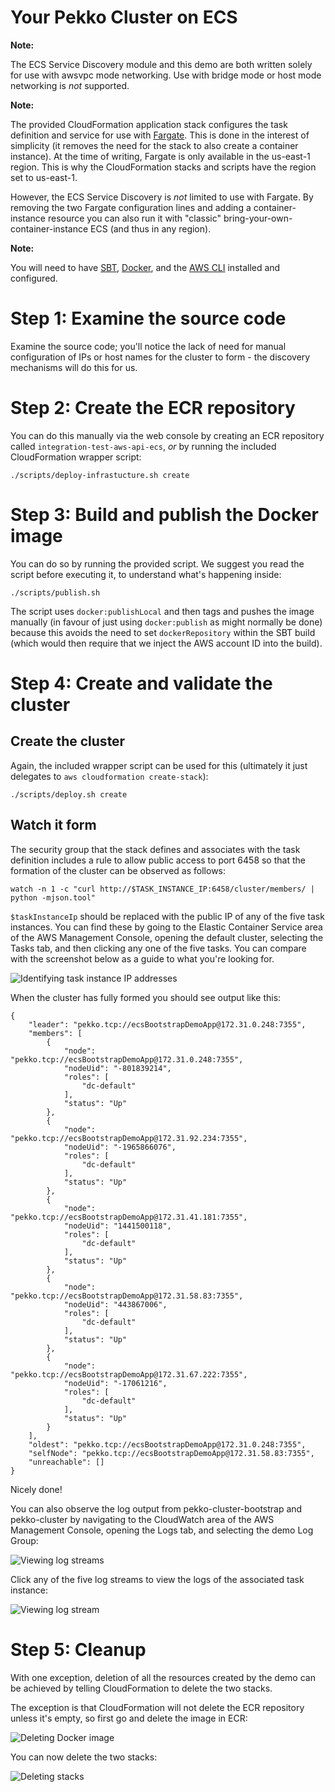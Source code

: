 # Your Pekko Cluster on ECS

**Note:**

The ECS Service Discovery module and this demo are both written solely
for use with awsvpc mode networking. Use with bridge mode or host mode
networking is _not_ supported.

**Note:**

The provided CloudFormation application stack configures the task definition
and service for use with [Fargate](https://aws.amazon.com/fargate/). This is
done in the interest of simplicity (it removes the need for the stack to also
create a container instance). At the time of writing, Fargate is only available
in the us-east-1 region. This is why the CloudFormation stacks and scripts have
the region set to us-east-1.

However, the ECS Service Discovery is _not_ limited to use with Fargate. By
removing the two Fargate configuration lines and adding a container-instance
resource you can also run it with "classic" bring-your-own-container-instance
ECS (and thus in any region).

**Note:**

You will need to have [SBT](https://www.scala-sbt.org/),
[Docker](https://www.docker.com), and the [AWS CLI](https://aws.amazon.com/cli/)
installed and configured.


# Step 1: Examine the source code

Examine the source code; you'll notice the lack of need for manual
configuration of IPs or host names for the cluster to form - the discovery
mechanisms will do this for us.


# Step 2: Create the ECR repository

You can do this manually via the web console by creating an ECR repository
called `integration-test-aws-api-ecs`, _or_ by running the included
CloudFormation wrapper script:

`./scripts/deploy-infrastucture.sh create`


# Step 3: Build and publish the Docker image

You can do so by running the provided script. We suggest you read the script
before executing it, to understand what's happening inside:

`./scripts/publish.sh`

The script uses `docker:publishLocal` and then tags and pushes the image
manually (in favour of just using `docker:publish` as might normally be done)
because this avoids the need to set `dockerRepository` within the SBT build
(which would then require that we inject the AWS account ID into the build).


# Step 4: Create and validate the cluster

## Create the cluster

Again, the included wrapper script can be used for this (ultimately it
just delegates to `aws cloudformation create-stack`):

`./scripts/deploy.sh create`


## Watch it form

The security group that the stack defines and associates with the task
definition includes a rule to allow public access to port 6458 so that the
formation of the cluster can be observed as follows:

`watch -n 1 -c "curl http://$TASK_INSTANCE_IP:6458/cluster/members/ | python
-mjson.tool"`

`$taskInstanceIp` should be replaced with the public IP of any of the five task
instances. You can find these by going to the Elastic Container Service area
of the AWS Management Console, opening the default cluster, selecting the Tasks
tab, and then clicking any one of the five tasks. You can compare with the
screenshot below as a guide to what you're looking for.

![Identifying task instance IP addresses](screenshots/identify-task-instance-ip-address.png)

When the cluster has fully formed you should see output like this:

```
{
    "leader": "pekko.tcp://ecsBootstrapDemoApp@172.31.0.248:7355",
    "members": [
        {
            "node": "pekko.tcp://ecsBootstrapDemoApp@172.31.0.248:7355",
            "nodeUid": "-801839214",
            "roles": [
                "dc-default"
            ],
            "status": "Up"
        },
        {
            "node": "pekko.tcp://ecsBootstrapDemoApp@172.31.92.234:7355",
            "nodeUid": "-1965866076",
            "roles": [
                "dc-default"
            ],
            "status": "Up"
        },
        {
            "node": "pekko.tcp://ecsBootstrapDemoApp@172.31.41.181:7355",
            "nodeUid": "1441500118",
            "roles": [
                "dc-default"
            ],
            "status": "Up"
        },
        {
            "node": "pekko.tcp://ecsBootstrapDemoApp@172.31.58.83:7355",
            "nodeUid": "443867006",
            "roles": [
                "dc-default"
            ],
            "status": "Up"
        },
        {
            "node": "pekko.tcp://ecsBootstrapDemoApp@172.31.67.222:7355",
            "nodeUid": "-17061216",
            "roles": [
                "dc-default"
            ],
            "status": "Up"
        }
    ],
    "oldest": "pekko.tcp://ecsBootstrapDemoApp@172.31.0.248:7355",
    "selfNode": "pekko.tcp://ecsBootstrapDemoApp@172.31.58.83:7355",
    "unreachable": []
}
```

Nicely done!

You can also observe the log output from pekko-cluster-bootstrap and
pekko-cluster by navigating to the CloudWatch area of the AWS Management
Console, opening the Logs tab, and selecting the demo Log Group:


![Viewing log streams](screenshots/view-log-streams.png)


Click any of the five log streams to view the logs of the associated task
instance:

![Viewing log stream](screenshots/view-log-stream.png)


# Step 5: Cleanup

With one exception, deletion of all the resources created by the demo can be
achieved by telling CloudFormation to delete the two stacks.

The exception is that CloudFormation will not delete the ECR repository unless
it's empty, so first go and delete the image in ECR:

![Deleting Docker image](screenshots/delete-docker-image.png)

You can now delete the two stacks:

![Deleting stacks](screenshots/delete-stack.png)
